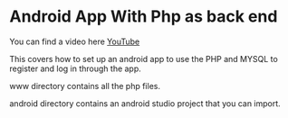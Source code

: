 # Android App With Php as back end

You can find a video here [YouTube](https://www.youtube.com/watch?v=2Xu060tXA-E)

This covers how to set up an android app to use the PHP and MYSQL to register and log in through the app. 

www directory contains all the php files. 

android directory contains an android studio project that you can import. 
